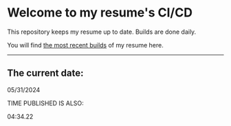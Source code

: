 # Welcome to my resume's CI/CD
This repository keeps my resume up to date. Builds are done daily.
  
You will find [the most recent builds](output/) of my resume here.
* * *
 
## The current date:  
 05/31/2024 
   
  
  
 TIME PUBLISHED IS ALSO: 
  
 04:34.22 
  
  

